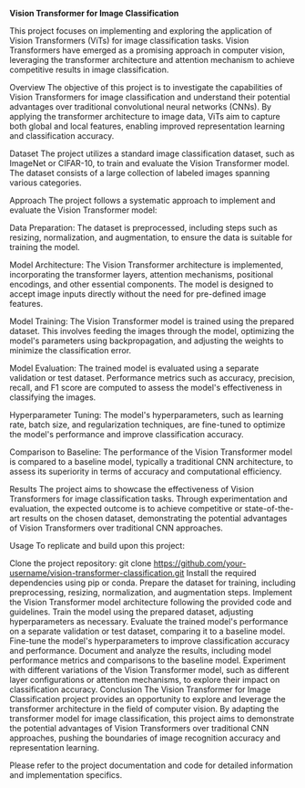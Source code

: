 **Vision Transformer for Image Classification**

This project focuses on implementing and exploring the application of Vision Transformers (ViTs) for image classification tasks. Vision Transformers have emerged as a promising approach in computer vision, leveraging the transformer architecture and attention mechanism to achieve competitive results in image classification.

Overview
The objective of this project is to investigate the capabilities of Vision Transformers for image classification and understand their potential advantages over traditional convolutional neural networks (CNNs). By applying the transformer architecture to image data, ViTs aim to capture both global and local features, enabling improved representation learning and classification accuracy.

Dataset
The project utilizes a standard image classification dataset, such as ImageNet or CIFAR-10, to train and evaluate the Vision Transformer model. The dataset consists of a large collection of labeled images spanning various categories.

Approach
The project follows a systematic approach to implement and evaluate the Vision Transformer model:

Data Preparation: The dataset is preprocessed, including steps such as resizing, normalization, and augmentation, to ensure the data is suitable for training the model.

Model Architecture: The Vision Transformer architecture is implemented, incorporating the transformer layers, attention mechanisms, positional encodings, and other essential components. The model is designed to accept image inputs directly without the need for pre-defined image features.

Model Training: The Vision Transformer model is trained using the prepared dataset. This involves feeding the images through the model, optimizing the model's parameters using backpropagation, and adjusting the weights to minimize the classification error.

Model Evaluation: The trained model is evaluated using a separate validation or test dataset. Performance metrics such as accuracy, precision, recall, and F1 score are computed to assess the model's effectiveness in classifying the images.

Hyperparameter Tuning: The model's hyperparameters, such as learning rate, batch size, and regularization techniques, are fine-tuned to optimize the model's performance and improve classification accuracy.

Comparison to Baseline: The performance of the Vision Transformer model is compared to a baseline model, typically a traditional CNN architecture, to assess its superiority in terms of accuracy and computational efficiency.

Results
The project aims to showcase the effectiveness of Vision Transformers for image classification tasks. Through experimentation and evaluation, the expected outcome is to achieve competitive or state-of-the-art results on the chosen dataset, demonstrating the potential advantages of Vision Transformers over traditional CNN approaches.

Usage
To replicate and build upon this project:

Clone the project repository: git clone https://github.com/your-username/vision-transformer-classification.git
Install the required dependencies using pip or conda.
Prepare the dataset for training, including preprocessing, resizing, normalization, and augmentation steps.
Implement the Vision Transformer model architecture following the provided code and guidelines.
Train the model using the prepared dataset, adjusting hyperparameters as necessary.
Evaluate the trained model's performance on a separate validation or test dataset, comparing it to a baseline model.
Fine-tune the model's hyperparameters to improve classification accuracy and performance.
Document and analyze the results, including model performance metrics and comparisons to the baseline model.
Experiment with different variations of the Vision Transformer model, such as different layer configurations or attention mechanisms, to explore their impact on classification accuracy.
Conclusion
The Vision Transformer for Image Classification project provides an opportunity to explore and leverage the transformer architecture in the field of computer vision. By adapting the transformer model for image classification, this project aims to demonstrate the potential advantages of Vision Transformers over traditional CNN approaches, pushing the boundaries of image recognition accuracy and representation learning.

Please refer to the project documentation and code for detailed information and implementation specifics.
